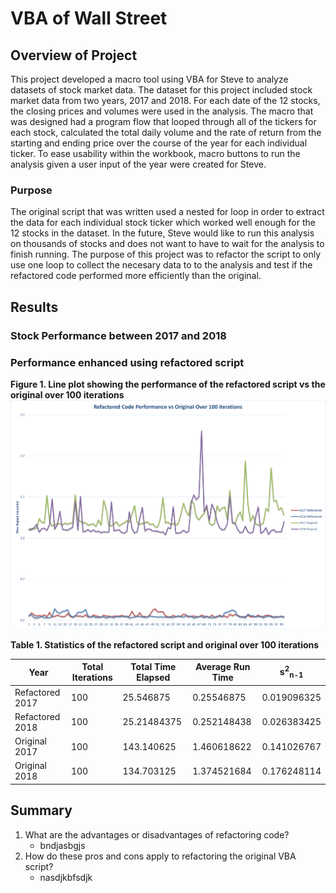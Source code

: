 # VBA of Wall Street

## Overview of Project

This project developed a macro tool using VBA for Steve to analyze datasets of stock market data. The dataset for this project included stock market data from two years, 2017 and 2018. For each date of the 12 stocks, the closing prices and volumes were used in the analysis. The macro that was designed had a program flow that looped through all of the tickers for each stock, calculated the total daily volume and the rate of return from the starting and ending price over the course of the year for each individual ticker. To ease usability within the workbook, macro buttons to run the analysis given a user input of the year were created for Steve.  

### Purpose

The original script that was written used a nested for loop in order to extract the data for each individual stock ticker which worked well enough for the 12 stocks in the dataset. In the future, Steve would like to run this analysis on thousands of stocks and does not want to have to wait for the analysis to finish running. The purpose of this project was to refactor the script to only use one loop to collect the necesary data to to the analysis and test if the refactored code performed more efficiently than the original.   

## Results

### Stock Performance between 2017 and 2018



### Performance enhanced using refactored script

**Figure 1. Line plot showing the performance of the refactored script vs the original over 100 iterations** 
![Line plot performance](./Iteration_Time_Analysis/Refactored_vs_Original_iterationanalysisplot.png)

**Table 1. Statistics of the refactored script and original over 100 iterations**

| **Year**            | **Total Iterations** | **Total Time Elapsed** | **Average Run Time** | **s<sup>2</sup><sub>n-1</sub>**       |
|-----------------|------------------|--------------------|------------------|-------------|
| Refactored 2017 | 100              | 25.546875          | 0.25546875       | 0.019096325 |
| Refactored 2018 | 100              | 25.21484375        | 0.252148438      | 0.026383425 |
| Original 2017   | 100              | 143.140625         | 1.460618622      | 0.141026767 |
| Original 2018   | 100              | 134.703125         | 1.374521684      | 0.176248114 |

## Summary

1. What are the advantages or disadvantages of refactoring code?
   - bndjasbgjs
2. How do these pros and cons apply to refactoring the original VBA script?
   - nasdjkbfsdjk
